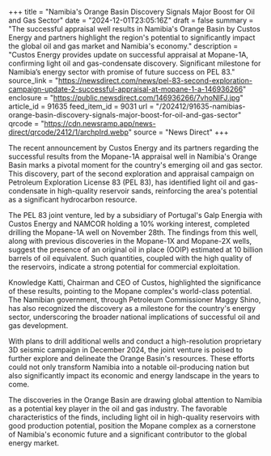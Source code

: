 +++
title = "Namibia's Orange Basin Discovery Signals Major Boost for Oil and Gas Sector"
date = "2024-12-01T23:05:16Z"
draft = false
summary = "The successful appraisal well results in Namibia's Orange Basin by Custos Energy and partners highlight the region's potential to significantly impact the global oil and gas market and Namibia's economy."
description = "Custos Energy provides update on successful appraisal at Mopane-1A, confirming light oil and gas-condensate discovery. Significant milestone for Namibia’s energy sector with promise of future success on PEL 83."
source_link = "https://newsdirect.com/news/pel-83-second-exploration-campaign-update-2-successful-appraisal-at-mopane-1-a-146936266"
enclosure = "https://public.newsdirect.com/146936266/7vhoNIFJ.jpg"
article_id = 91635
feed_item_id = 9031
url = "/202412/91635-namibias-orange-basin-discovery-signals-major-boost-for-oil-and-gas-sector"
qrcode = "https://cdn.newsramp.app/news-direct/qrcode/2412/1/archpIrd.webp"
source = "News Direct"
+++

<p>The recent announcement by Custos Energy and its partners regarding the successful results from the Mopane-1A appraisal well in Namibia's Orange Basin marks a pivotal moment for the country's emerging oil and gas sector. This discovery, part of the second exploration and appraisal campaign on Petroleum Exploration License 83 (PEL 83), has identified light oil and gas-condensate in high-quality reservoir sands, reinforcing the area's potential as a significant hydrocarbon resource.</p><p>The PEL 83 joint venture, led by a subsidiary of Portugal's Galp Energia with Custos Energy and NAMCOR holding a 10% working interest, completed drilling the Mopane-1A well on November 28th. The findings from this well, along with previous discoveries in the Mopane-1X and Mopane-2X wells, suggest the presence of an original oil in place (OOIP) estimated at 10 billion barrels of oil equivalent. Such quantities, coupled with the high quality of the reservoirs, indicate a strong potential for commercial exploitation.</p><p>Knowledge Katti, Chairman and CEO of Custos, highlighted the significance of these results, pointing to the Mopane complex's world-class potential. The Namibian government, through Petroleum Commissioner Maggy Shino, has also recognized the discovery as a milestone for the country's energy sector, underscoring the broader national implications of successful oil and gas development.</p><p>With plans to drill additional wells and conduct a high-resolution proprietary 3D seismic campaign in December 2024, the joint venture is poised to further explore and delineate the Orange Basin's resources. These efforts could not only transform Namibia into a notable oil-producing nation but also significantly impact its economic and energy landscape in the years to come.</p><p>The discoveries in the Orange Basin are drawing global attention to Namibia as a potential key player in the oil and gas industry. The favorable characteristics of the finds, including light oil in high-quality reservoirs with good production potential, position the Mopane complex as a cornerstone of Namibia's economic future and a significant contributor to the global energy market.</p>